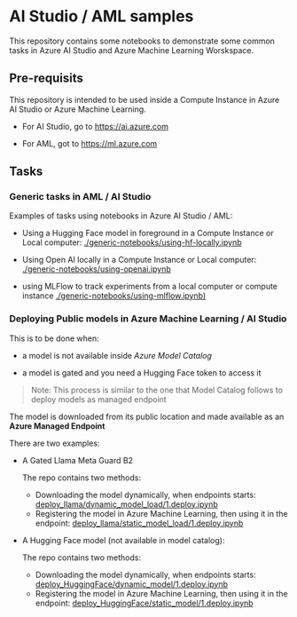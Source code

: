 # AI Studio / AML samples
This repository contains some notebooks to demonstrate some common tasks in Azure AI Studio and Azure Machine Learning Worskspace.

## Pre-requisits
This repository is intended to be used inside a Compute Instance in Azure AI Studio or Azure Machine Learning.

- For AI Studio, go to https://ai.azure.com 

- For AML, got to https://ml.azure.com

## Tasks

### Generic tasks in AML / AI Studio

Examples of tasks using notebooks in Azure AI Studio / AML:

- Using a Hugging Face model in foreground in a Compute Instance or Local computer: [./generic-notebooks/using-hf-locally.ipynb](./generic-notebooks/using-hf-locally.ipynb)

- Using Open AI locally in a Compute Instance or Local computer: [./generic-notebooks/using-openai.ipynb](./generic-notebooks/using-openai.ipynb)

- using MLFlow to track experiments from a local computer or compute instance [./generic-notebooks/using-mlflow.ipynb)](./generic-notebooks/using-mlflow.ipynb)

### Deploying Public models in Azure Machine Learning / AI Studio 

This is to be done when:

- a model is not available inside *Azure Model Catalog*

- a model is gated and you need a Hugging Face token to access it

> Note: This process is similar to the one that Model Catalog follows to deploy models as managed endpoint

The model is downloaded from its public location and made available as an **Azure Managed Endpoint**

There are two examples:

- A Gated Llama Meta Guard B2

    The repo contains two methods:

    - Downloading the model dynamically, when endpoints starts: [deploy_llama/dynamic_model_load/1.deploy.ipynb](./deploy_llama/dynamic_model_load/1.deploy.ipynb)
    - Registering the model in Azure Machine Learning, then using it in the endpoint: [deploy_llama/static_model_load/1.deploy.ipynb](./deploy_llama/static_model_load/1.deploy.ipynb)

- A Hugging Face model (not available in model catalog):

    The repo contains two methods:

    - Downloading the model dynamically, when endpoints starts: [deploy_HuggingFace/dynamic_model/1.deploy.ipynb](./deploy_HuggingFace/dynamic_model/1.deploy.ipynb)
    - Registering the model in Azure Machine Learning, then using it in the endpoint: [deploy_HuggingFace/static_model/1.deploy.ipynb](./deploy_HuggingFace/static_model/1.deploy.ipynb)

